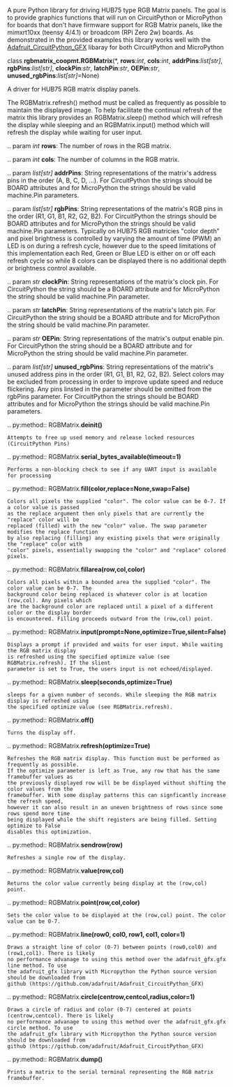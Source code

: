 A pure Python library for driving HUB75 type RGB Matrix panels. The goal is to provide graphics functions that will run on CircuitPython or MicroPython for boards that don't have firmware support for RGB Matrix panels, like the mimxrt10xx (teensy 4/4.1) or broadcom (RPi Zero 2w) boards. As demonstrated in the provided examples this library works well with the [Adafruit_CircuitPython_GFX](https://github.com/adafruit/Adafruit_CircuitPython_GFX) libaray for both CircuitPython and MicroPython   


class **rgbmatrix_coopmt.RGBMatrix**(*, **rows**:*int*, **cols**:*int*, **addrPins**:*list[str]*, **rgbPins**:*list[str]*, **clockPin**:*str*, **latchPin**:*str*, **OEPin**:*str*, **unused_rgbPins**:*list[str]*=None)   

A driver for HUB75 RGB matrix display panels.   

The RGBMatrix.refresh() method must be called as frequently as possible to maintain the
displayed image. To help facilitate the continual refresh of the matrix this library provides
an RGBMatrix.sleep() method which will refresh the display while sleeping and an
RGBMatrix.input() method which will refresh the display while waiting for user input.   

.. param *int* **rows**: The number of rows in the RGB matrix.   

.. param *int* **cols**: The number of columns in the RGB matrix.   

.. param *list[str]* **addrPins**: String representations of the matrix's address pins in the order
    (A, B, C, D, ...). For CircuitPython the strings should be BOARD attributes and for 
    MicroPython the strings should be valid machine.Pin parameters.   

.. param *list[str]* **rgbPins**: String representations of the matrix's RGB pins in the order
    (R1, G1, B1, R2, G2, B2). For CircuitPython the strings should be BOARD attributes and for MicroPython the strings should be valid machine.Pin parameters. Typically on HUB75 RGB matricies "color depth" and pixel brightness is controlled by varying the amount of time (PWM) an LED is on during a refresh cycle, however due to the speed limitations of this implementation each Red, Green or Blue LED is either on or off each refresh cycle so while 8 colors can be displayed there is no additional depth or brightness control available.   

.. param *str* **clockPin**: String representations of the matrix's clock pin. For CircuitPython the
    string should be a BOARD attribute and for MicroPython the string should be valid machine.Pin parameter.   

.. param *str* **latchPin**: String representations of the matrix's latch pin. For CircuitPython the
    string should be a BOARD attribute and for MicroPython the string should be valid machine.Pin parameter.   

.. param *str* **OEPin**: String representations of the matrix's output enable pin. For CircuitPython the
    string should be a BOARD attribute and for MicroPython the string should be valid machine.Pin parameter.   

.. param *list[str]* **unused_rgbPins**: String representations of the matrix's unused address pins in the order
    (R1, G1, B1, R2, G2, B2). Select colors may be excluded from processing in order to improve
    update speed and reduce flickering. Any pins linsted in the parameter should be omitted from the 
    rgbPins parameter. For CircuitPython the strings should be BOARD attributes and for MicroPython the
    strings should be valid machine.Pin parameters.   

.. py:method:: RGBMatrix.**deinit()**   

    Attempts to free up used memory and release locked resources (CircuitPython Pins)   

.. py:method:: RGBMatrix.**serial_bytes_available(timeout=1)**   

    Performs a non-blocking check to see if any UART input is available for processing   

.. py:method:: RGBMatrix.**fill(color,replace=None,swap=False)**   

    Colors all pixels the supplied "color". The color value can be 0-7. If a color value is passed
    as the replace argument then only pixels that are currently the "replace" color will be
    replaced (filled) with the new "color" value. The swap parameter modifies the replace function
    by also replacing (filling) any existing pixels that were originally the "replace" color with
    "color" pixels, essentially swapping the "color" and "replace" colored pixels.   

.. py:method:: RGBMatrix.**fillarea(row,col,color)**

    Colors all pixels within a bounded area the supplied "color". The color value can be 0-7. The
    background color being replaced is whatever color is at location (row,col). Any pixels which
    are the background color are replaced until a pixel of a different color or the display border
    is encountered. Filling proceeds outward from the (row,col) point.   

.. py:method:: RGBMatrix.**input(prompt=None,optimize=True,silent=False)**   

    Displays a prompt if provided and waits for user input. While waiting the RGB matrix display 
    is refreshed using the specified optimize value (see RGBMatrix.refresh). If the slient 
    parameter is set to True, the users input is not echoed/displayed.   

.. py:method:: RGBMatrix.**sleep(seconds,optimize=True)**   

    sleeps for a given number of seconds. While sleeping the RGB matrix display is refreshed using 
    the specified optimize value (see RGBMatrix.refresh).   

.. py:method:: RGBMatrix.**off()**   

    Turns the display off.   

.. py:method:: RGBMatrix.**refresh(optimize=True)**   

    Refreshes the RGB matrix display. This function must be performed as frequently as possible. 
    If the optimize parameter is left as True, any row that has the same framebuffer values as 
    the previously displayed row will be be displayed without shifting the color values from the 
    framebuffer. With some display patterns this can signficantly increase the refresh speed, 
    however it can also result in an uneven brightness of rows since some rows spend more time 
    being displayed while the shift registers are being filled. Setting optimize to False 
    disables this optimization.

.. py:method:: RGBMatrix.**sendrow(row)**   

    Refreshes a single row of the display.   

.. py:method:: RGBMatrix.**value(row,col)**   

    Returns the color value currently being display at the (row,col) point.   

.. py:method:: RGBMatrix.**point(row,col,color)**   

    Sets the color value to be displayed at the (row,col) point. The color value can be 0-7.    

.. py:method:: RGBMatrix.**line(row0, col0, row1, col1, color=1)**   

    Draws a straight line of color (0-7) between points (row0,col0) and (row1,col1). There is likely 
    no performance advanage to using this method over the adafruit_gfx.gfx line method. To use 
    the adafruit_gfx library with Micropython the Python source version should be downloaded from 
    github (https://github.com/adafruit/Adafruit_CircuitPython_GFX)   

.. py:method:: RGBMatrix.**circle(centrow,centcol,radius,color=1)**   

    Draws a circle of radius and color (0-7) centered at points (centrow,centcol). There is likely 
    no performance advanage to using this method over the adafruit_gfx.gfx circle method. To use 
    the adafruit_gfx library with Micropython the Python source version should be downloaded from 
    github (https://github.com/adafruit/Adafruit_CircuitPython_GFX)   

.. py:method:: RGBMatrix.**dump()**   

    Prints a matrix to the serial terminal representing the RGB matrix framebuffer.   

